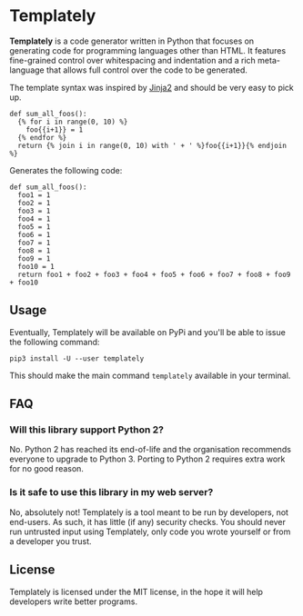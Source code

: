 Templately
==========

**Templately** is a code generator written in Python that focuses on generating
code for programming languages other than HTML. It features fine-grained
control over whitespacing and indentation and a rich meta-language that allows 
full control over the code to be generated.

The template syntax was inspired by [Jinja2][1] and should be very easy to pick
up.

```
def sum_all_foos():
  {% for i in range(0, 10) %}
    foo{{i+1}} = 1
  {% endfor %}
  return {% join i in range(0, 10) with ' + ' %}foo{{i+1}}{% endjoin %}
```

Generates the following code:

```
def sum_all_foos():
  foo1 = 1
  foo2 = 1
  foo3 = 1
  foo4 = 1
  foo5 = 1
  foo6 = 1
  foo7 = 1
  foo8 = 1
  foo9 = 1
  foo10 = 1
  return foo1 + foo2 + foo3 + foo4 + foo5 + foo6 + foo7 + foo8 + foo9 + foo10
```

[1]: https://jinja.palletsprojects.com/

## Usage

Eventually, Templately will be available on PyPi and you'll be able to issue the following command:

```
pip3 install -U --user templately
```

This should make the main command `templately` available in your terminal.

## FAQ

### Will this library support Python 2?

No. Python 2 has reached its end-of-life and the organisation recommends
everyone to upgrade to Python 3. Porting to Python 2 requires extra work
for no good reason.

### Is it safe to use this library in my web server?

No, absolutely not! Templately is a tool meant to be run by developers, not
end-users. As such, it has little (if any) security checks. You should never
run untrusted input using Templately, only code you wrote yourself or from a
developer you trust.

## License

Templately is licensed under the MIT license, in the hope it will help developers
write better programs.

